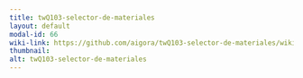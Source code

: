 ```yaml
---
title: twQ103-selector-de-materiales
layout: default
modal-id: 66
wiki-link: https://github.com/aigora/twQ103-selector-de-materiales/wiki
thumbnail: 
alt: twQ103-selector-de-materiales
---
```

